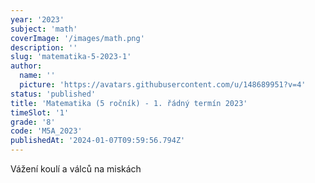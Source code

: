 ```yaml
---
year: '2023'
subject: 'math'
coverImage: '/images/math.png'
description: ''
slug: 'matematika-5-2023-1'
author:
  name: ''
  picture: 'https://avatars.githubusercontent.com/u/148689951?v=4'
status: 'published'
title: 'Matematika (5 ročník) - 1. řádný termín 2023'
timeSlot: '1'
grade: '8'
code: 'M5A_2023'
publishedAt: '2024-01-07T09:59:56.794Z'
---
```


Vážení koulí a válců na miskách